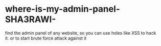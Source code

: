# where-is-my-admin-panel-SHA3RAWI-
find the admin panel of any website, so you can use holes like XSS to hack it. or to start brute force attack against it
